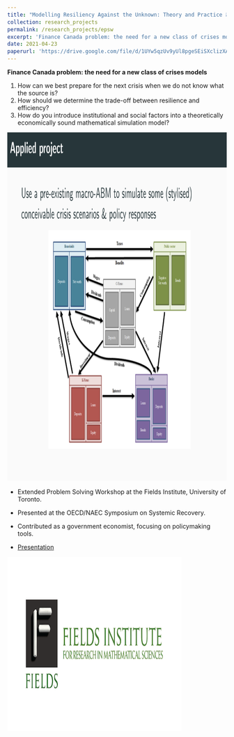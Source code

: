 ```yaml
---
title: "Modelling Resiliency Against the Unknown: Theory and Practice 💹"
collection: research_projects
permalink: /research_projects/epsw
excerpt: 'Finance Canada problem: the need for a new class of crises models'
date: 2021-04-23
paperurl: 'https://drive.google.com/file/d/1UYw5qzUv9yUl8pgeSEiSXclizXA7xdvw/view?usp=sharing'
---
```

**Finance Canada problem: the need for a new class of crises models**

1. How can we best prepare for the next crisis when we do not know what the source is?
2. How should we determine the trade-off between resilience and efficiency?
3. How do you introduce institutional and social factors into a theoretically economically sound mathematical simulation model?


<center><img src="/images/research_projects/fields.png" width="800" height="800" /></center>


* Extended Problem Solving Workshop at the Fields Institute, University of Toronto.
* Presented at the OECD/NAEC Symposium on Systemic Recovery.
* Contributed as a government economist, focusing on policymaking tools.

* [Presentation](https://drive.google.com/file/d/1UYw5qzUv9yUl8pgeSEiSXclizXA7xdvw/view?usp=sharing)


<img src="/images/research_projects/fields_logo.png" width="400" height="400" />
